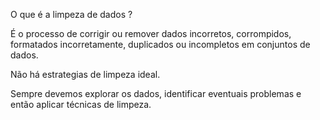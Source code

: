 O que é a limpeza de dados ? 

É o processo de corrigir ou remover dados incorretos, corrompidos, formatados incorretamente, duplicados ou incompletos em conjuntos de dados. 

Não há estrategias de limpeza ideal. 

Sempre devemos explorar os dados, identificar eventuais problemas e então aplicar técnicas de limpeza. 

